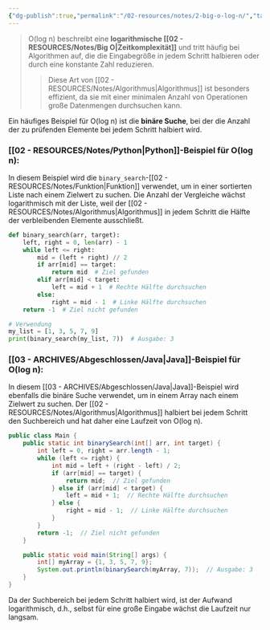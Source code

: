```yaml
---
{"dg-publish":true,"permalink":"/02-resources/notes/2-big-o-log-n/","tags":["code/time-complexity","code/java","code/python"],"updated":"2024-11-04T08:49:48.308+01:00"}
---
```


<style> .container {font-family: sans-serif; text-align: center;} .button-wrapper button {z-index: 1;height: 40px; width: 100px; margin: 10px;padding: 5px;} .excalidraw .App-menu_top .buttonList { display: flex;} .excalidraw-wrapper { height: 800px; margin: 50px; position: relative;} :root[dir="ltr"] .excalidraw .layer-ui__wrapper .zen-mode-transition.App-menu_bottom--transition-left {transform: none;} </style><script src="https://cdn.jsdelivr.net/npm/react@17/umd/react.production.min.js"></script><script src="https://cdn.jsdelivr.net/npm/react-dom@17/umd/react-dom.production.min.js"></script><script type="text/javascript" src="https://cdn.jsdelivr.net/npm/@excalidraw/excalidraw@0/dist/excalidraw.production.min.js"></script><div id="O(log_n)_2024-10-21_2317.47.excalidraw.md1"></div><script>(function(){const InitialData={"type":"excalidraw","version":2,"source":"https://github.com/zsviczian/obsidian-excalidraw-plugin/releases/tag/2.5.2","elements":[{"type":"line","version":126,"versionNonce":1050559923,"index":"a0","isDeleted":false,"id":"1GsJOTw7ayxlga-m8QyX5","fillStyle":"solid","strokeWidth":4,"strokeStyle":"solid","roughness":2,"opacity":100,"angle":0,"x":-364.86555497858546,"y":-277.9179678509385,"strokeColor":"#1e1e1e","backgroundColor":"transparent","width":3,"height":573,"seed":1353454195,"groupIds":[],"frameId":null,"roundness":{"type":2},"boundElements":[],"updated":1729545475880,"link":null,"locked":false,"startBinding":null,"endBinding":null,"lastCommittedPoint":null,"startArrowhead":null,"endArrowhead":null,"points":[[0,0],[3,573]]},{"type":"line","version":173,"versionNonce":1490098003,"index":"a1","isDeleted":false,"id":"RcYWsBpk1hImS1ReI5F7j","fillStyle":"solid","strokeWidth":4,"strokeStyle":"solid","roughness":2,"opacity":100,"angle":0,"x":-360.86555497858546,"y":297.08203214906155,"strokeColor":"#1e1e1e","backgroundColor":"transparent","width":722,"height":10,"seed":688344083,"groupIds":[],"frameId":null,"roundness":{"type":2},"boundElements":[],"updated":1729545475880,"link":null,"locked":false,"startBinding":null,"endBinding":null,"lastCommittedPoint":null,"startArrowhead":null,"endArrowhead":null,"points":[[0,0],[722,-10]]},{"type":"line","version":129,"versionNonce":1945679091,"index":"a2","isDeleted":false,"id":"kEIFuZJzzih7PMsXazhsw","fillStyle":"solid","strokeWidth":4,"strokeStyle":"solid","roughness":2,"opacity":100,"angle":0,"x":-386.86555497858546,"y":-242.9179678509385,"strokeColor":"#1e1e1e","backgroundColor":"transparent","width":19,"height":35,"seed":1896501683,"groupIds":[],"frameId":null,"roundness":{"type":2},"boundElements":[],"updated":1729545475880,"link":null,"locked":false,"startBinding":null,"endBinding":null,"lastCommittedPoint":null,"startArrowhead":null,"endArrowhead":null,"points":[[0,0],[19,-35]]},{"type":"line","version":68,"versionNonce":798727827,"index":"a3","isDeleted":false,"id":"ZGt7aDmJxNdi7qyPI6zPS","fillStyle":"solid","strokeWidth":4,"strokeStyle":"solid","roughness":2,"opacity":100,"angle":0,"x":-364.86555497858546,"y":-276.9179678509385,"strokeColor":"#1e1e1e","backgroundColor":"transparent","width":16,"height":24,"seed":2044437331,"groupIds":[],"frameId":null,"roundness":{"type":2},"boundElements":[],"updated":1729545475880,"link":null,"locked":false,"startBinding":null,"endBinding":null,"lastCommittedPoint":null,"startArrowhead":null,"endArrowhead":null,"points":[[0,0],[16,24]]},{"type":"line","version":48,"versionNonce":1987073075,"index":"a4","isDeleted":false,"id":"WiLGZQEyoNi--SMotKpe8","fillStyle":"solid","strokeWidth":4,"strokeStyle":"solid","roughness":2,"opacity":100,"angle":0,"x":360.13444502141454,"y":285.08203214906155,"strokeColor":"#1e1e1e","backgroundColor":"transparent","width":25,"height":11,"seed":735166707,"groupIds":[],"frameId":null,"roundness":{"type":2},"boundElements":[],"updated":1729545475880,"link":null,"locked":false,"startBinding":null,"endBinding":null,"lastCommittedPoint":null,"startArrowhead":null,"endArrowhead":null,"points":[[0,0],[-25,-11]]},{"type":"line","version":54,"versionNonce":408770003,"index":"a5","isDeleted":false,"id":"M1c93tW8wpjJ3NXoXt_wK","fillStyle":"solid","strokeWidth":4,"strokeStyle":"solid","roughness":2,"opacity":100,"angle":0,"x":361.13444502141454,"y":287.08203214906155,"strokeColor":"#1e1e1e","backgroundColor":"transparent","width":20,"height":14,"seed":544418451,"groupIds":[],"frameId":null,"roundness":{"type":2},"boundElements":[],"updated":1729545475880,"link":null,"locked":false,"startBinding":null,"endBinding":null,"lastCommittedPoint":null,"startArrowhead":null,"endArrowhead":null,"points":[[0,0],[-20,14]]},{"type":"text","version":137,"versionNonce":611918707,"index":"a6","isDeleted":false,"id":"hUsbSzAi","fillStyle":"solid","strokeWidth":4,"strokeStyle":"solid","roughness":2,"opacity":100,"angle":0,"x":-69.86555497858546,"y":297.08203214906155,"strokeColor":"#1e1e1e","backgroundColor":"transparent","width":166.18069458007812,"height":37.800000000000004,"seed":2088132659,"groupIds":[],"frameId":null,"roundness":null,"boundElements":[],"updated":1729545475880,"link":null,"locked":false,"fontSize":28,"fontFamily":6,"text":"Input Size (n)","rawText":"Input Size (n)","textAlign":"left","verticalAlign":"top","containerId":null,"originalText":"Input Size (n)","autoResize":true,"lineHeight":1.35},{"type":"text","version":152,"versionNonce":51002643,"index":"a7","isDeleted":false,"id":"2StzZCOr","fillStyle":"solid","strokeWidth":4,"strokeStyle":"solid","roughness":2,"opacity":100,"angle":4.723593972811037,"x":-433.3712705162005,"y":-90.41811367230781,"strokeColor":"#1e1e1e","backgroundColor":"transparent","width":63.63618469238281,"height":37.800000000000004,"seed":163701203,"groupIds":[],"frameId":null,"roundness":null,"boundElements":[],"updated":1729545475880,"link":null,"locked":false,"fontSize":28,"fontFamily":6,"text":"Time","rawText":"Time","textAlign":"left","verticalAlign":"top","containerId":null,"originalText":"Time","autoResize":true,"lineHeight":1.35},{"type":"arrow","version":491,"versionNonce":1946353587,"index":"aG","isDeleted":false,"id":"uVzyQZBHlehNhwJTQrclP","fillStyle":"solid","strokeWidth":4,"strokeStyle":"solid","roughness":0,"opacity":100,"angle":0,"x":-356.1034482758621,"y":292.4496228448276,"strokeColor":"#e03131","backgroundColor":"transparent","width":704.1379310344827,"height":154.4827586206897,"seed":712985715,"groupIds":[],"frameId":null,"roundness":{"type":2},"boundElements":[],"updated":1729545475880,"link":null,"locked":false,"startBinding":null,"endBinding":null,"lastCommittedPoint":null,"startArrowhead":null,"endArrowhead":"arrow","points":[[0,0],[217.9310344827586,-125.5172413793104],[704.1379310344827,-154.4827586206897]]},{"type":"text","version":169,"versionNonce":898535763,"index":"aH","isDeleted":false,"id":"etqyXJf8","fillStyle":"solid","strokeWidth":4,"strokeStyle":"solid","roughness":0,"opacity":100,"angle":0,"x":219.48768472906386,"y":109.81415486453199,"strokeColor":"#e03131","backgroundColor":"transparent","width":99.79289245605469,"height":21.6,"seed":409159187,"groupIds":[],"frameId":null,"roundness":null,"boundElements":[],"updated":1729545475880,"link":"[[O(log n)\|O(log n)]]","locked":false,"fontSize":16,"fontFamily":6,"text":"📍[[O(log n)\|O(log n)]]","rawText":"[[O(log n)\|O(log n)]]","textAlign":"left","verticalAlign":"top","containerId":null,"originalText":"📍[[O(log n)\|O(log n)]]","autoResize":true,"lineHeight":1.35},{"type":"arrow","version":155,"versionNonce":511429725,"index":"a8","isDeleted":true,"id":"FWqsVBYpNgYhLCOP_5XZn","fillStyle":"solid","strokeWidth":4,"strokeStyle":"solid","roughness":0,"opacity":100,"angle":0,"x":-359.4862446337579,"y":290.18548042492364,"strokeColor":"#2f9e44","backgroundColor":"transparent","width":684,"height":13,"seed":292302707,"groupIds":[],"frameId":null,"roundness":{"type":2},"boundElements":[],"updated":1729545490741,"link":null,"locked":false,"startBinding":null,"endBinding":null,"lastCommittedPoint":null,"startArrowhead":null,"endArrowhead":"arrow","points":[[0,0],[684,-13]]},{"type":"text","version":131,"versionNonce":1043645619,"index":"a9","isDeleted":true,"id":"dFWkNJY5","fillStyle":"solid","strokeWidth":4,"strokeStyle":"solid","roughness":2,"opacity":100,"angle":0,"x":221.85858295244896,"y":251.80617008009608,"strokeColor":"#2f9e44","backgroundColor":"transparent","width":62.496826171875,"height":21.6,"seed":1975240979,"groupIds":[],"frameId":null,"roundness":null,"boundElements":[],"updated":1729545488879,"link":"[[O1\|O1]]","locked":false,"fontSize":16,"fontFamily":6,"text":"📍[[O1\|O1]]","rawText":"[[O1\|O1]]","textAlign":"left","verticalAlign":"top","containerId":null,"originalText":"📍[[O1\|O1]]","autoResize":true,"lineHeight":1.35},{"type":"arrow","version":284,"versionNonce":1280327485,"index":"aA","isDeleted":true,"id":"KbkT6UDadpe4reK-R-Hj9","fillStyle":"solid","strokeWidth":4,"strokeStyle":"solid","roughness":0,"opacity":100,"angle":0,"x":-358.1724137931034,"y":293.13927801724134,"strokeColor":"#1971c2","backgroundColor":"transparent","width":701.3793103448274,"height":295.1724137931034,"seed":203894451,"groupIds":[],"frameId":null,"roundness":{"type":2},"boundElements":[],"updated":1729545487571,"link":null,"locked":false,"startBinding":null,"endBinding":null,"lastCommittedPoint":null,"startArrowhead":null,"endArrowhead":"arrow","points":[[0,0],[701.3793103448274,-295.1724137931034]]},{"type":"text","version":194,"versionNonce":113615379,"index":"aB","isDeleted":true,"id":"w8uAMP2I","fillStyle":"solid","strokeWidth":4,"strokeStyle":"solid","roughness":0,"opacity":100,"angle":5.826417420157298,"x":227.0045440212897,"y":0.8492402272892718,"strokeColor":"#1971c2","backgroundColor":"transparent","width":72.4808349609375,"height":21.6,"seed":928309331,"groupIds":[],"frameId":null,"roundness":null,"boundElements":[],"updated":1729545482905,"link":"[[O(n)\|O(n)]]","locked":false,"fontSize":16,"fontFamily":6,"text":"📍[[O(n)\|O(n)]]","rawText":"[[O(n)\|O(n)]]","textAlign":"left","verticalAlign":"top","containerId":null,"originalText":"📍[[O(n)\|O(n)]]","autoResize":true,"lineHeight":1.35},{"type":"arrow","version":310,"versionNonce":2053696893,"index":"aC","isDeleted":true,"id":"mDHE8XmTO0vD5u_3nxGmh","fillStyle":"solid","strokeWidth":4,"strokeStyle":"solid","roughness":0,"opacity":100,"angle":0,"x":-358.1724137931034,"y":293.8289331896552,"strokeColor":"#2f9e44","backgroundColor":"transparent","width":436.551724137931,"height":514.4827586206895,"seed":1092312563,"groupIds":[],"frameId":null,"roundness":{"type":2},"boundElements":[],"updated":1729545493142,"link":null,"locked":false,"startBinding":null,"endBinding":null,"lastCommittedPoint":null,"startArrowhead":null,"endArrowhead":"arrow","points":[[0,0],[304.13793103448273,-269.6551724137931],[436.551724137931,-514.4827586206895]]},{"type":"text","version":147,"versionNonce":1802206365,"index":"aD","isDeleted":true,"id":"AggjlQjq","fillStyle":"solid","strokeWidth":4,"strokeStyle":"solid","roughness":0,"opacity":100,"angle":5.237953054781757,"x":-16.474254158487497,"y":-162.5334267072389,"strokeColor":"#2f9e44","backgroundColor":"transparent","width":78.56085205078125,"height":21.6,"seed":1954621331,"groupIds":[],"frameId":null,"roundness":null,"boundElements":[],"updated":1729545482905,"link":"[[O(n²)\|O(n²)]]","locked":false,"fontSize":16,"fontFamily":6,"text":"📍[[O(n²)\|O(n²)]]","rawText":"[[O(n²)\|O(n²)]]","textAlign":"left","verticalAlign":"top","containerId":null,"originalText":"📍[[O(n²)\|O(n²)]]","autoResize":true,"lineHeight":1.35},{"type":"arrow","version":375,"versionNonce":1994678899,"index":"aE","isDeleted":true,"id":"zrhvjUmFAAcWtHJNPqo68","fillStyle":"solid","strokeWidth":4,"strokeStyle":"solid","roughness":0,"opacity":100,"angle":0,"x":-355.41379310344826,"y":291.07031249999994,"strokeColor":"#1e1e1e","backgroundColor":"transparent","width":331.0344827586206,"height":526.206896551724,"seed":2008857907,"groupIds":[],"frameId":null,"roundness":{"type":2},"boundElements":[],"updated":1729545493992,"link":null,"locked":false,"startBinding":null,"endBinding":null,"lastCommittedPoint":null,"startArrowhead":null,"endArrowhead":"arrow","points":[[0,0],[236.55172413793093,-315.8620689655172],[331.0344827586206,-526.206896551724]]},{"type":"text","version":146,"versionNonce":1888348083,"index":"aF","isDeleted":true,"id":"IYh45FvT","fillStyle":"solid","strokeWidth":4,"strokeStyle":"solid","roughness":0,"opacity":100,"angle":5.181153299986048,"x":-130.09724553399883,"y":-132.78594705349707,"strokeColor":"#1e1e1e","backgroundColor":"transparent","width":78.56085205078125,"height":21.6,"seed":1714724563,"groupIds":[],"frameId":null,"roundness":null,"boundElements":[],"updated":1729545482905,"link":"[[O(n³)\|O(n³)]]","locked":false,"fontSize":16,"fontFamily":6,"text":"📍[[O(n³)\|O(n³)]]","rawText":"[[O(n³)\|O(n³)]]","textAlign":"left","verticalAlign":"top","containerId":null,"originalText":"📍[[O(n³)\|O(n³)]]","autoResize":true,"lineHeight":1.35},{"type":"arrow","version":543,"versionNonce":338591123,"index":"aI","isDeleted":true,"id":"TNy9N-ZfLTK31vJLYjvXx","fillStyle":"solid","strokeWidth":4,"strokeStyle":"solid","roughness":0,"opacity":100,"angle":0,"x":-354.72413793103453,"y":289.6910021551724,"strokeColor":"#f08c00","backgroundColor":"transparent","width":640.6896551724138,"height":431.03448275862064,"seed":1188498355,"groupIds":[],"frameId":null,"roundness":{"type":2},"boundElements":[],"updated":1729545492122,"link":null,"locked":false,"startBinding":null,"endBinding":null,"lastCommittedPoint":null,"startArrowhead":null,"endArrowhead":"arrow","points":[[0,0],[321.3793103448275,-114.4827586206896],[640.6896551724138,-431.03448275862064]]},{"type":"text","version":149,"versionNonce":359391485,"index":"aJ","isDeleted":true,"id":"r6lezy97","fillStyle":"solid","strokeWidth":4,"strokeStyle":"solid","roughness":0,"opacity":100,"angle":5.494143481980993,"x":156.08338060534857,"y":-102.5782647511142,"strokeColor":"#f08c00","backgroundColor":"transparent","width":113.12092590332031,"height":21.6,"seed":704716115,"groupIds":[],"frameId":null,"roundness":null,"boundElements":[],"updated":1729545482905,"link":"[[O(n log n)\|O(n log n)]]","locked":false,"fontSize":16,"fontFamily":6,"text":"📍[[O(n log n)\|O(n log n)]]","rawText":"[[O(n log n)\|O(n log n)]]","textAlign":"left","verticalAlign":"top","containerId":null,"originalText":"📍[[O(n log n)\|O(n log n)]]","autoResize":true,"lineHeight":1.35},{"type":"arrow","version":233,"versionNonce":1896882845,"index":"aK","isDeleted":true,"id":"IkWFH-C8TJAxt7xRTGAPb","fillStyle":"solid","strokeWidth":4,"strokeStyle":"solid","roughness":0,"opacity":100,"angle":0,"x":-350.58620689655174,"y":286.24272629310343,"strokeColor":"#e03131","backgroundColor":"transparent","width":213.1034482758621,"height":533.7931034482758,"seed":1832385267,"groupIds":[],"frameId":null,"roundness":{"type":2},"boundElements":[],"updated":1729545494857,"link":null,"locked":false,"startBinding":null,"endBinding":null,"lastCommittedPoint":null,"startArrowhead":null,"endArrowhead":"arrow","points":[[0,0],[161.37931034482756,-277.24137931034477],[213.1034482758621,-533.7931034482758]]},{"type":"text","version":135,"versionNonce":813463891,"index":"aL","isDeleted":true,"id":"tqJEn4x5","fillStyle":"solid","strokeWidth":4,"strokeStyle":"solid","roughness":0,"opacity":100,"angle":4.85990474664134,"x":-210.43780099641276,"y":-180.7311854317358,"strokeColor":"#e03131","backgroundColor":"transparent","width":77.9678955078125,"height":21.6,"seed":218244243,"groupIds":[],"frameId":null,"roundness":null,"boundElements":[],"updated":1729545482905,"link":"[[O(2ⁿ)\|O(2ⁿ)]]","locked":false,"fontSize":16,"fontFamily":6,"text":"📍[[O(2ⁿ)\|O(2ⁿ)]]","rawText":"[[O(2ⁿ)\|O(2ⁿ)]]","textAlign":"left","verticalAlign":"top","containerId":null,"originalText":"📍[[O(2ⁿ)\|O(2ⁿ)]]","autoResize":true,"lineHeight":1.35},{"type":"arrow","version":135,"versionNonce":1232698003,"index":"aM","isDeleted":true,"id":"yb2dv6JDgPNyC-Gpw2JdU","fillStyle":"solid","strokeWidth":4,"strokeStyle":"solid","roughness":0,"opacity":100,"angle":0,"x":-350.58620689655174,"y":289.6910021551724,"strokeColor":"#f08c00","backgroundColor":"transparent","width":76.55172413793105,"height":557.9310344827586,"seed":823532083,"groupIds":[],"frameId":null,"roundness":{"type":2},"boundElements":[],"updated":1729545497108,"link":null,"locked":false,"startBinding":null,"endBinding":null,"lastCommittedPoint":null,"startArrowhead":null,"endArrowhead":"arrow","points":[[0,0],[59.31034482758622,-277.24137931034477],[76.55172413793105,-557.9310344827586]]},{"type":"text","version":168,"versionNonce":422966099,"index":"aN","isDeleted":true,"id":"2LKPpXxT","fillStyle":"solid","strokeWidth":4,"strokeStyle":"solid","roughness":0,"opacity":100,"angle":4.8159130645368435,"x":-333.0476994827751,"y":-196.5744948633648,"strokeColor":"#f08c00","backgroundColor":"transparent","width":76.25685119628906,"height":21.6,"seed":1180326867,"groupIds":[],"frameId":null,"roundness":null,"boundElements":[],"updated":1729545495901,"link":"[[O(n!)\|O(n!)]]","locked":false,"fontSize":16,"fontFamily":6,"text":"📍[[O(n!)\|O(n!)]]","rawText":"[[O(n!)\|O(n!)]]","textAlign":"left","verticalAlign":"top","containerId":null,"originalText":"📍[[O(n!)\|O(n!)]]","autoResize":true,"lineHeight":1.35},{"type":"arrow","version":162,"versionNonce":910669779,"index":"aO","isDeleted":true,"id":"GijAsZgr6ihrz8Aa1HBUc","fillStyle":"solid","strokeWidth":4,"strokeStyle":"solid","roughness":0,"opacity":100,"angle":0,"x":-352.65517241379314,"y":290.3806573275862,"strokeColor":"#1e1e1e","backgroundColor":"transparent","width":702.7586206896551,"height":224.82758620689657,"seed":1491429747,"groupIds":[],"frameId":null,"roundness":{"type":2},"boundElements":[],"updated":1729545486283,"link":null,"locked":false,"startBinding":null,"endBinding":null,"lastCommittedPoint":null,"startArrowhead":null,"endArrowhead":"arrow","points":[[0,0],[702.7586206896551,-224.82758620689657]]},{"type":"text","version":125,"versionNonce":230540829,"index":"aP","isDeleted":true,"id":"vfO6jgll","fillStyle":"solid","strokeWidth":4,"strokeStyle":"solid","roughness":0,"opacity":100,"angle":6.029878855035,"x":229.5470996132692,"y":64.531003174354,"strokeColor":"#1e1e1e","backgroundColor":"transparent","width":81.2620849609375,"height":21.6,"seed":771605267,"groupIds":[],"frameId":null,"roundness":null,"boundElements":[],"updated":1729545485293,"link":"[[O(√n)\|O(√n)]]","locked":false,"fontSize":16,"fontFamily":6,"text":"📍[[O(√n)\|O(√n)]]","rawText":"[[O(√n)\|O(√n)]]","textAlign":"left","verticalAlign":"top","containerId":null,"originalText":"📍[[O(√n)\|O(√n)]]","autoResize":true,"lineHeight":1.35}],"appState":{"theme":"dark","viewBackgroundColor":"#ffffff","currentItemStrokeColor":"#1e1e1e","currentItemBackgroundColor":"transparent","currentItemFillStyle":"solid","currentItemStrokeWidth":2,"currentItemStrokeStyle":"solid","currentItemRoughness":1,"currentItemOpacity":100,"currentItemFontFamily":5,"currentItemFontSize":20,"currentItemTextAlign":"left","currentItemStartArrowhead":null,"currentItemEndArrowhead":"arrow","currentItemArrowType":"round","scrollX":616.5,"scrollY":453.7890625,"zoom":{"value":1},"currentItemRoundness":"round","gridSize":20,"gridStep":5,"gridModeEnabled":false,"gridColor":{"Bold":"rgba(217, 217, 217, 0.5)","Regular":"rgba(230, 230, 230, 0.5)"},"currentStrokeOptions":null,"frameRendering":{"enabled":true,"clip":true,"name":true,"outline":true},"objectsSnapModeEnabled":false,"activeTool":{"type":"selection","customType":null,"locked":false,"lastActiveTool":null}},"files":{}};InitialData.scrollToContent=true;App=()=>{const e=React.useRef(null),t=React.useRef(null),[n,i]=React.useState({width:void 0,height:void 0});return React.useEffect(()=>{i({width:t.current.getBoundingClientRect().width,height:t.current.getBoundingClientRect().height});const e=()=>{i({width:t.current.getBoundingClientRect().width,height:t.current.getBoundingClientRect().height})};return window.addEventListener("resize",e),()=>window.removeEventListener("resize",e)},[t]),React.createElement(React.Fragment,null,React.createElement("div",{className:"excalidraw-wrapper",ref:t},React.createElement(ExcalidrawLib.Excalidraw,{ref:e,width:n.width,height:n.height,initialData:InitialData,viewModeEnabled:!0,zenModeEnabled:!0,gridModeEnabled:!1})))},excalidrawWrapper=document.getElementById("O(log_n)_2024-10-21_2317.47.excalidraw.md1");ReactDOM.render(React.createElement(App),excalidrawWrapper);})();</script>
>O(log n) beschreibt eine **logarithmische [[02 - RESOURCES/Notes/Big O\|Zeitkomplexität]]** und tritt häufig bei Algorithmen auf, die die Eingabegröße in jedem Schritt halbieren oder durch eine konstante Zahl reduzieren. 
>>Diese Art von [[02 - RESOURCES/Notes/Algorithmus\|Algorithmus]] ist besonders effizient, da sie mit einer minimalen Anzahl von Operationen große Datenmengen durchsuchen kann.

Ein häufiges Beispiel für O(log n) ist die **binäre Suche**, bei der die Anzahl der zu prüfenden Elemente bei jedem Schritt halbiert wird.

### [[02 - RESOURCES/Notes/Python\|Python]]-Beispiel für O(log n):
In diesem Beispiel wird die `binary_search`-[[02 - RESOURCES/Notes/Funktion\|Funktion]] verwendet, um in einer sortierten Liste nach einem Zielwert zu suchen. Die Anzahl der Vergleiche wächst logarithmisch mit der Liste, weil der [[02 - RESOURCES/Notes/Algorithmus\|Algorithmus]] in jedem Schritt die Hälfte der verbleibenden Elemente ausschließt.

```python
def binary_search(arr, target):
    left, right = 0, len(arr) - 1
    while left <= right:
        mid = (left + right) // 2
        if arr[mid] == target:
            return mid  # Ziel gefunden
        elif arr[mid] < target:
            left = mid + 1  # Rechte Hälfte durchsuchen
        else:
            right = mid - 1  # Linke Hälfte durchsuchen
    return -1  # Ziel nicht gefunden

# Verwendung
my_list = [1, 3, 5, 7, 9]
print(binary_search(my_list, 7))  # Ausgabe: 3
```

### [[03 - ARCHIVES/Abgeschlossen/Java\|Java]]-Beispiel für O(log n):
In diesem [[03 - ARCHIVES/Abgeschlossen/Java\|Java]]-Beispiel wird ebenfalls die binäre Suche verwendet, um in einem Array nach einem Zielwert zu suchen. Der [[02 - RESOURCES/Notes/Algorithmus\|Algorithmus]] halbiert bei jedem Schritt den Suchbereich und hat daher eine Laufzeit von O(log n).

```java
public class Main {
    public static int binarySearch(int[] arr, int target) {
        int left = 0, right = arr.length - 1;
        while (left <= right) {
            int mid = left + (right - left) / 2;
            if (arr[mid] == target) {
                return mid;  // Ziel gefunden
            } else if (arr[mid] < target) {
                left = mid + 1;  // Rechte Hälfte durchsuchen
            } else {
                right = mid - 1;  // Linke Hälfte durchsuchen
            }
        }
        return -1;  // Ziel nicht gefunden
    }

    public static void main(String[] args) {
        int[] myArray = {1, 3, 5, 7, 9};
        System.out.println(binarySearch(myArray, 7));  // Ausgabe: 3
    }
}
```

Da der Suchbereich bei jedem Schritt halbiert wird, ist der Aufwand logarithmisch, d.h., selbst für eine große Eingabe wächst die Laufzeit nur langsam.


